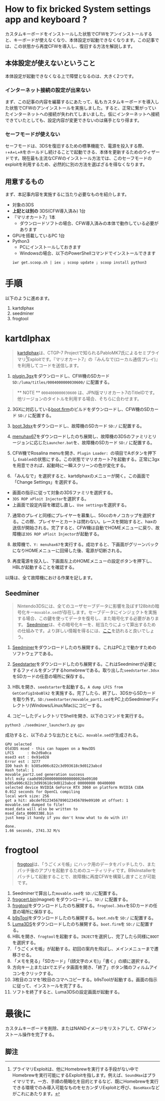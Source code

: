 # How to fix bricked System settings app and keyboard ?
カスタムキーボードをインストールした状態でCFWをアンインストールすると、キーボードが使えなくなり、本体設定が起動できなくなります。この記事では、この状態から再度CFWを導入し、復旧する方法を解説します。

## 本体設定が使えないということ
本体設定が起動できなくなる上で障壁となるのは、大きく2つです。

### インターネット接続の設定が出来ない
まず、この記事の内容を編纂するにあたって、私もカスタムキーボードを導入した状態でCFWのアンインストールを実施しました。すると、正常に繋がっていたインターネットへの接続が失われてしまいました。仮にインターネットへ接続できていたとしても、設定内容が変更できないのは痛手となり得ます。

### セーフモードが使えない
セーフモードは、3DSを復旧するための標準機能で、電源を投入する際、`↑`+`A`+`L`+`R`をホールドし続けることで起動できる、本体を更新するためのウィザードです。現在最も主流なCFWのインストール方法では、このセーフモードのexploitを利用するため、必然的に別の方法を選ばざるを得なくなります。

## 用意するもの
まず、本記事内容を実施するに当たり必要なものを紹介します。

- 対象の3DS
- **上記とは別の** 3DS(CFW導入済み) 1台
- 『マリオカート7』1本
  * ダウンロードソフトの場合、CFW導入済みの本体で動作している必要があります
- GPUを搭載しているPC 1台
- Python3
  * PCにインストールしておきます
  * Windowsの場合、以下のPowerShellコマンドでインストールできます
  ```
  iwr get.scoop.sh | iex ; scoop update ; scoop install python3
  ```

# 手順
以下のように進めます。
1. kartdlphax
1. seedminer
1. frogtool

# kartdlphax
> [kartdlphax](https://github.com/PabloMK7/kartdlphax)は、CTGP-7 Projectで知られるPabloMK7氏によるセミプライマリ[^1]Exploitです。『マリオカート7』の『みんなで(ローカル通信プレイ)』を利用してコードを送信します。

1. [plugin.3gx](https://github.com/PabloMK7/kartdlphax/releases/download/v1.2/plugin.3gx)をダウンロードし、CFW機のSDカード `SD:/luma/titles/0004000000030600/` に配置する。

> ** NOTE **
> `0004000000030600` は、JPN版マリオカート7のTitleIDです。他リージョンのタイトルを利用する場合、そちらに合わせます。

2. 3GXに対応している[boot.firm](https://github.com/Nanquitas/Luma3DS/releases/download/v11.0/boot.firm)のビルドをダウンロードし、CFW機のSDカード `SD:/` に配置する。

3. [boot.3dsx](https://github.com/devkitPro/3ds-hbmenu/releases/download/v2.4.0/boot.3dsx)をダウンロードし、故障機のSDカード `SD:/` に配置する。

1. [menuhax67](https://github.com/zoogie/menuhax67/releases/download/v1.1/menuhax67_v1.1.zip)をダウンロードしたのち展開し、故障機の3DSのファミリとリージョンに応じた`Launcher.bat`を、故障機のSDカード `SD:/` に配置する。

1. CFW機でRosalina menuを開き、`Plugin Loader: `の項目でAボタンを押下し `Enabled`の状態にする。この状態でマリオカート7を起動する。正常に3gxを用意できれば、起動時に一瞬スクリーンの色が変化する。

1. 「みんなで」を選択すると、kartdlphaxのメニューが開く。この画面で「Change Settings」を選択する。
- 画面の指示に従って対象の3DSファミリを選択する。
- `3DS ROP xPloit Injector`を選択する。
- 上画面で設定内容を確認し直し、`Use settings`を選択する。

7. 通常のプレイと同様にプレイヤーを募集し、50ccのキノコカップを選択する。この際、プレイヤーとカートは問わない。レースを開始すると、haxの送信が開始される。完了すると、CFW機は自動でHOMEメニューに戻り、故障機は`3DS ROP xPloit Injector`が起動する。

1. 故障機で、`Y: menuhax67`を実行する。成功すると、下画面がグリーンバックになりHOMEメニューに回帰した後、電源が切断される。

1. 再度電源を投入し、下画面左上のHOMEメニューの設定ボタンを押下し、HBLが起動することを確認する。

以降は、全て故障機における作業を記します。

## Seedminer
> Nintendo3DSには、全てのユーザセーブデータに影響を及ぼす128bitの暗号化キー`movable.sed`が存在します。セーブデータにインジェクトを実施する場合、この鍵を使ってデータを復号し、また暗号化する必要があります。
> [Seedminer](https://github.com/zoogie/seedminer)は、その暗号化キーを、総当たりによって算出するための仕組みです。より詳しい情報を得るには、[ここ](https://zoogie.github.io/web/34%E2%85%95c3/)を訪れると良いでしょう。

1. [Seedminer](https://github.com/zoogie/seedminer/releases/download/v2.1.6/Seedminer_v2.1.6-x86_64.zip)をダウンロードしたのち展開する。これはPC上で動かすためのソフトウェアである。

1. [Seedstarter](https://github.com/zoogie/seedminer/releases/download/v2.1/RELEASE_v2.1.zip)をダウンロードしたのち展開する。これはSeedminerが必要とするファイルをダンプするhomebrewである。取り出した`seedstarter.3dsx`をSDカードの任意の場所に保存する。

1. HBLを開き、`seedstarter`を起動する。`A dump LFCS from GetConfigInboBlk2` を実施する。完了したら、終了し、3DSからSDカードを取り外す。`SD:/seedstarter/movable_part1.sed`をPC上のSeedminerディレクトリ(Windows/Linux/Mac)にコピーする。

1. コピーしたディレクトリでShellを開き、以下のコマンドを実行する。
```
python3 ./seedminer_launcher3.py gpu
```

成功すると、以下のような出力とともに、`movable.sed`が生成される。
```
GPU selected
Old3DS msed - this can happen on a New3DS
LFCS      : 0x2d9a0ca
msed3 est : 0x91e028
Error est : 3277
ID0 hash 0: b385a906c822c3d993618c9d0123abcd
Hash total: 1
movable_part2.sed generation success
bfcl msky caa0d902000000000000000028e09100 b385a906c822c3d993618c9d0123abcd 00000000 00400000
selected device NVIDIA GeForce RTX 3060 on platform NVIDIA CUDA
0.012 seconds for OpenCL compiling
local work size: 256
got a hit: abcdef01234567890123456789e09100 at offset: 1
movable.sed dumped to file!
msed_data will also be written to
msed_data_000033BE.bin
just keep it handy if you don't know what to do with it!

done.
1.66 seconds, 2741.32 M/s
```

# frogtool
> [frogtool](https://github.com/zoogie/Frogtool)は、「うごくメモ帳」にハック用のデータをパッチしたり、またパッチ後のアプリを起動するためのユーティリティです。B9sInstallerをパッチして起動することで、故障機に再度CFWを構築し直すことが可能です。

1. Seedminerで算出した`movable.sed`を `SD:/`に配置する。
1. [frogcert.bin](magnet:?xt=urn:btih:d12278ea50bb3574f1fbd327f3d0e2292c70941f&dn=frogcert.bin&tr=https%3a%2f%2ftracker.fastdownload.xyz%3a443%2fannounce&tr=https%3a%2f%2fopentracker.xyz%3a443%2fannounce&tr=http%3a%2f%2fopen.trackerlist.xyz%3a80%2fannounce&tr=http%3a%2f%2ft.nyaatracker.com%3a80%2fannounce&tr=udp%3a%2f%2ftracker.tiny-vps.com%3a6969%2fannounce&tr=udp%3a%2f%2fopen.demonii.si%3a1337%2fannounce&tr=udp%3a%2f%2ftracker.port443.xyz%3a6969%2fannounce&tr=udp%3a%2f%2ftracker.vanitycore.co%3a6969%2fannounce&tr=udp%3a%2f%2ftracker.torrent.eu.org%3a451%2fannounce&tr=udp%3a%2f%2fretracker.lanta-net.ru%3a2710%2fannounce&tr=udp%3a%2f%2fthetracker.org%3a80%2fannounce&tr=http%3a%2f%2ftorrent.nwps.ws%3a80%2fannounce&tr=udp%3a%2f%2ftracker.coppersurfer.tk%3a6969%2fannounce&tr=udp%3a%2f%2ftracker.iamhansen.xyz%3a2000%2fannounce&tr=udp%3a%2f%2fbt.xxx-tracker.com%3a2710%2fannounce&tr=http%3a%2f%2f0d.kebhana.mx%3a443%2fannounce&tr=udp%3a%2f%2fexodus.desync.com%3a6969%2fannounce&tr=udp%3a%2f%2ftracker.opentrackr.org%3a1337%2fannounce&tr=udp%3a%2f%2ftracker4.itzmx.com%3a2710%2fannounce&tr=udp%3a%2f%2ftracker.justseed.it%3a1337%2fannounce&tr=http%3a%2f%2ftherightsize.net%3a1337%2fannounce&tr=udp%3a%2f%2fretracker.hotplug.ru%3a2710%2fannounce&tr=udp%3a%2f%2ftracker.internetwarriors.net%3a1337%2fannounce&tr=udp%3a%2f%2f9.rarbg.com%3a2800%2fannounce&tr=https%3a%2f%2f2.track.ga%3a443%2fannounce&tr=udp%3a%2f%2fbigfoot1942.sektori.org%3a6969%2fannounce)(magnet) をダウンロードし、`SD:/` に配置する。
1. [frogtool](https://github.com/zoogie/Frogtool/releases/download/v2.3/Frogtool_v2.3.zip)をダウンロードしたのち展開する。`frogtool.3dsx`をSDカードの任意の場所に保存する。
1. [b9sTool](https://github.com/zoogie/b9sTool/releases/download/v6.1.1/release_6.1.1.zip)をダウンロードしたのち展開する。`boot.nds`を `SD:/` に配置する。
1. [Luma3DS](https://github.com/LumaTeam/Luma3DS/releases/download/v11.0/Luma3DSv11.0.zip)をダウンロードしたのち展開する。`boot.firm`を `SD:/` に配置する。
1. HBLを開き、`frogtool`を起動する。`INJECT`を選択し、完了したら同様に`BOOT`を選択する。
1. 「うごくメモ帳」が起動する。初回の案内を飛ばし、メインメニューまで遷移させる。
1. 「メモを見る」「SDカード」「(顔文字のメモ)」「書く」の順に選択する。
1. 方向キー上または`X`でエディタ画面を開き、「終了」ボタン隣のフィルムアイコンをクリックする。
1. 3枚目のコマを1枚目のコマへコピーする。b9sToolが起動する。画面の指示に従って、インストールを完了する。
1. ソフトを終了すると、Luma3DSの設定画面が起動する。

# 最後に
カスタムキーボードを削除、またはNANDイメージをリストアして、CFWインストール操作を完了する。

## 脚注
[^1]: プライマリExploitは、他にHomebrewを実行する手段がない中でHomebrewを実行可能にするExploitを指します。例えば、`SoundHax`はプライマリです。一方、手順の簡略化を目的とするなど、既にHomebrewを実行できる環境でのみ導入可能なものをセカンダリExploitと呼び、`BaseHaxx`などがこれにあたります。